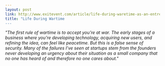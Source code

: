 ```yaml
---
layout: post
link: http://www.exitevent.com/article/life-during-waretime-as-an-entrepreneur-150526
title: "Life During Wartime
---
```


*"The first rule of wartime is to accept you’re at war. The early stages of a business where you’re developing technology, acquiring new users, and refining the idea, can feel like peacetime. But this is a false sense of security. Many of the failures I’ve seen at startups stem from the founders never developing an urgency about their situation as a small company that no one has heard of and therefore no one cares about."*
